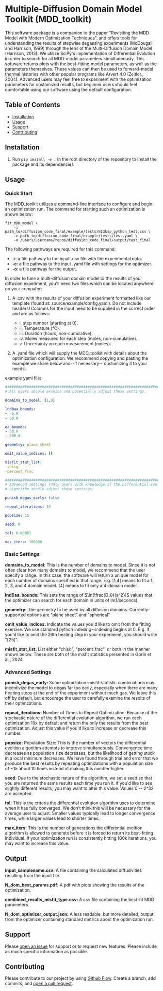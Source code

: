 # Multiple-Diffusion Domain Model Toolkit (MDD_toolkit) 

This software package is a companion to the paper "Revisiting the MDD Model with Modern Optimization Techniques", and offers tools for understanding the results of stepwise degassing experiments (McDougall and Harrison, 1999) through the lens of the Multi-Diffusion Domain Model (Harrison, 2013). We utilize SciPy's implementation of Differential Evolution in order to search for all MDD-model parameters simultaneously. This software returns plots with the best-fitting model parameters, as well as the parameters themselves. These values can then be used to forward-model thermal histories with other popular programs like Arvert 4.0 (Zeitler., 2004). Advanced users may feel free to experiment with the optimization parameters for customized results, but beginner users should feel comfortable using our software using the default configuration.
## Table of Contents

- [Installation](#installation)
- [Usage](#usage)
- [Support](#support)
- [Contributing](#contributing)

## Installation

1. Run `pip install -e .` in the root directory of the repository to install the package and its dependencies

## Usage
### Quick Start

The MDD_toolkit utilizes a command-line interface to configure and begin an optimization run. The command for starting such an optimization is shown below:


```
fit_MDD_model \
    -i path_to/diffusion_code_final/example/tests/N13ksp_python_test.csv \
    -c path_to/diffusion_code_final/example/tests/test.yaml \
    -o /Users/username/repos/diffusion_code_final/output/test_final
```
The following pathways are required for this command: 
* **-i**: a file pathway to the input .csv file with the experimental data.
* **-c**: a file pathway to the input .yaml file with settings for the optimizer.
* **-o**: a file pathway for the output.


In order to tune a multi-diffusion domain model to the results of your diffusion experiment, you'll need two files which can be located anywhere on your computer:
1. A .csv with the results of your diffusion experiment formatted like our template (found at: source/example/config.yaml). Do not include headers! Columns for the input need to be supplied in the correct order and are as follows:
    - i. step number (starting at 0). 
    - ii. Temperature (°C). 
    - iii. Duration (hours, non-cumulative). 
    - iv. Moles measured for each step (moles, non-cumulative). 
    - v. Uncertainty on each measurement (moles). 


2. A .yaml file which will supply the MDD_toolkit with details about the optimization configuration.  We recommend copying and pasting the example we share below and--if necessary-- customizing it to your needs.

example yaml file:
```yaml
##################################################################################
# All users should examine and potentially adjust these settings.

domains_to_model: [1,8] 

lnd0aa_bounds: 
- -5.0
- 50.0

ea_bounds: 
- 50.0
- 500.0

geometry: plane sheet

omit_value_indices: []

misfit_stat_list:
-chisq 
-percent_frac 

##################################################################################
# Advanced settings (Only users with knowledge of the Differential Evolution
# algorithm should adjust these settings)

punish_degas_early: false

repeat_iterations: 10

popsize: 15

seed: 0

tol: 0.00001

max_iters: 100000
```
### Basic Settings

**domains_to_model:** This is the number of domains to model. Since it is not often clear how many domains to model, we recommend that the user specify a range. In this case, the software will return a unique model for each number of domains specified in that range. E.g. [1,4] means to fit a 1, 2, 3, and 4 domain model. [4] means to fit only a 4-domain model.

**lnd0aa_bounds:** This sets the range of $\ln(\frac{D_0}{a^2})$ values that the optimizer can search for each domain in units of ln(1/seconds).

**geometry:** The geometry to be used by all diffusion domains. Currently-supported options are "plane sheet" and "spherical"

**omit_value_indices:** Indicate the values you'd like to omit from the fitting exercise. We use standard python indexing--indexing begins at 0. E.g. if you'd like to omit the 26th heating step in your experiment, you should write "[25]".

**misfit_stat_list:** List either "chisq", "percent_frac", or both in the manner shown below. These are both of the misfit statistics presented in Gorin et al., 2024.

### Advanced Settings

**punish_degas_early:** Some optimization-misfit-statistic combinations may incentivize the model to degas far too early, especially when there are many heating steps at the end of the experiment without much gas. We leave this off by default, but encourage the user to carefully examine the results of their optimzations.

**repeat_iterations:** Number of Times to Repeat Optimization: Because of the stochastic nature of the differential evolution algorithm, we run each optimization 10x by default and return the only the results from the best optimization. Adjust this value if you'd like to increase or decrease this number.

**popsize:** Population Size: This is the number of vectors the differential evoltion algorithm attempts to improve simultaneously. Convergence time decreases as population size decreases, but the likelihood of getting stuck in a local minimum decreases. We have found through trial and error that we produce the best results by repeating optimizations with a population size of ~15 about 10 times instead of making this number higher.

**seed:** Due to the stochastic nature of the algorithm, we set a seed so that you are returned the same results each time you run it. If you'd like to see slightly different results, you may want to alter this value. Values 0 -- 2^32 are accepted.

**tol:** This is the criteria the differential evolution algorithm uses to determine when it has fully converged. We don't think this will be necessary for the average user to adjust. Smaller values typically lead to longer convergence times, while larger values lead to shorter times.


**max_iters:** This is the number of generations the differential evoltion algorithm is allowed to generate before it is forced to return its best-fitting individual. If your optimization run is consistently hitting 100k iterations, you may want to increase this value.





## Output
**input_samplename.csv:** A file containing the calculated diffusivities resulting from the input file.

**N_dom_best_params.pdf:** A pdf with plots showing the results of the optimization.

**combined_results_misfit_type.csv:** A csv file containing the best-fit MDD parameters.

**N_dom_optimizer_output.json:** A less readable, but more detailed, output from the optimizer containing standard metrics about the optimization run.


## Support

Please [open an issue](https://github.com/dgorin1/diffusion_code_final/issues/new) for support or to request new features. Please include as much specific information as possible.

## Contributing

Please contribute to our project by using [Github Flow](https://guides.github.com/introduction/flow/). Create a branch, add commits, and [open a pull request](https://github.com/dgorin1/diffusion_code_final/compare/).
